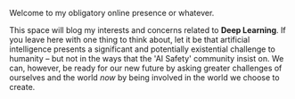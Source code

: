 Welcome to my obligatory online presence or whatever.

This space will blog my interests and concerns related to **Deep Learning**. If you leave here with one thing to think about, let it be that artificial intelligence presents a significant and potentially existential challenge to humanity – but not in the ways that the 'AI Safety' community insist on. We can, however, be ready for our new future by asking greater challenges of ourselves and the world _now_ by being involved in the world we choose to create.
